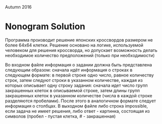 Autumn 2016

# Nonogram Solution

Программа производит решение японских кроссвордов размером не более 64x64 клетки. Решение основано на логике, используемой человеком для решения кроссворда, но допускает возможность делать необходимое количество предположений (только при необходимости)

Во входном файле информация о задании должна быть представлена следующим образом: сначала идёт информация о строках в следующем формате: в первой строке одно число, равное количеству строк, затем следуют строки в указанном количестве, каждая из которых описывает одну строку задания: сначала идет число групп закрашенных клеток в описываемой строке, затем длины групп закрашенных клеток в указанном количестве (числа в каждой строке разделяются пробелами). После этого в аналогичном формате следует информация о столбцах. В выходном файле либо строка impossible, если задача не имеет решения, либо ответ - картинка, состоящая из символов (пробел - пустая клетка, # - закрашенная)

